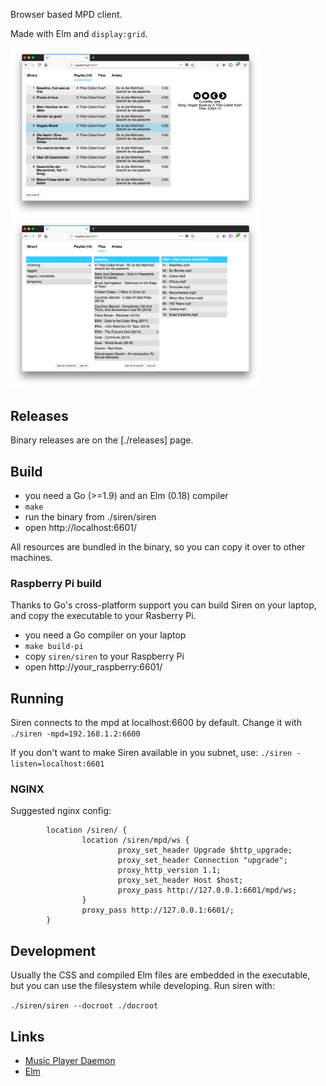 Browser based MPD client.

Made with Elm and `display:grid`.

<img src="./img_playlist.png" width="400" /><img src="./img_files.png" width="400" />

## Releases

Binary releases are on the [./releases] page.


## Build

- you need a Go (>=1.9) and an Elm (0.18) compiler
- `make`
- run the binary from ./siren/siren
- open http://localhost:6601/

All resources are bundled in the binary, so you can copy it over to other
machines.


### Raspberry Pi build

Thanks to Go's cross-platform support you can build Siren on your laptop, and copy the executable to your Rasberry Pi.

- you need a Go compiler on your laptop
- `make build-pi`
- copy `siren/siren` to your Raspberry Pi
- open http://your_raspberry:6601/


## Running

Siren connects to the mpd at localhost:6600 by default. Change it with `./siren -mpd=192.168.1.2:6600`

If you don't want to make Siren available in you subnet, use: `./siren -listen=localhost:6601`

### NGINX

Suggested nginx config:
```
        location /siren/ { 
                location /siren/mpd/ws { 
                        proxy_set_header Upgrade $http_upgrade; 
                        proxy_set_header Connection "upgrade"; 
                        proxy_http_version 1.1; 
                        proxy_set_header Host $host; 
                        proxy_pass http://127.0.0.1:6601/mpd/ws; 
                } 
                proxy_pass http://127.0.0.1:6601/; 
        } 
```


## Development

Usually the CSS and compiled Elm files are embedded in the executable, but you
can use the filesystem while developing. Run siren with:

`./siren/siren --docroot ./docroot`


## Links

- [Music Player Daemon](https://www.musicpd.org)
- [Elm](https://elm-lang.org)
